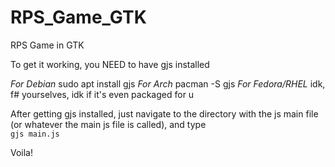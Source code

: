 # RPS_Game_GTK

RPS Game in GTK

To get it working, you NEED to have gjs installed

*For Debian* sudo apt install gjs
*For Arch*  pacman -S gjs
*For Fedora/RHEL* idk, f# yourselves, idk if it's even packaged for u

After getting gjs installed, just navigate to the directory with the js main file (or whatever the main js file is called), and type
<code> gjs main.js </code>

Voila!

